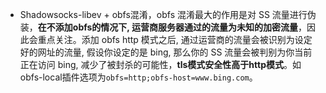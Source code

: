 - Shadowsocks-libev + obfs混淆，obfs 混淆最大的作用是对 SS 流量进行伪装，**在不添加obfs的情况下, 运营商服务器通过的流量为未知的加密流量**，因此会重点关注。添加 obfs http 模式之后, 通过运营商的流量会被识别为设定好的网址的流量, 假设你设定的是 bing, 那么你的 SS 流量会被判别为你当前正在访问 bing, 减少了被封杀的可能性，**tls模式安全性高于http模式**。如obfs-local插件选项为`obfs=http;obfs-host=www.bing.com`。

